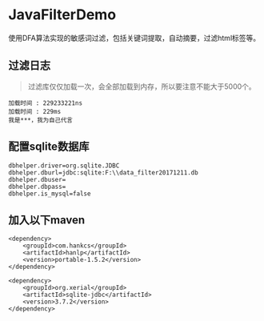 # JavaFilterDemo
使用DFA算法实现的敏感词过滤，包括关键词提取，自动摘要，过滤html标签等。

## 过滤日志
> 过滤库仅仅加载一次，会全部加载到内存，所以要注意不能大于5000个。
```
加载时间 : 229233221ns
加载时间 : 229ms
我是***，我为自己代言
```

## 配置sqlite数据库
```
dbhelper.driver=org.sqlite.JDBC
dbhelper.dburl=jdbc:sqlite:F:\\data_filter20171211.db
dbhelper.dbuser=
dbhelper.dbpass=
dbhelper.is_mysql=false
```

## 加入以下maven
```
<dependency>
    <groupId>com.hankcs</groupId>
    <artifactId>hanlp</artifactId>
    <version>portable-1.5.2</version>
</dependency>

<dependency>
	<groupId>org.xerial</groupId>
	<artifactId>sqlite-jdbc</artifactId>
	<version>3.7.2</version>
</dependency> 
```
